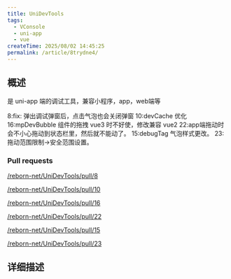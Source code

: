 ```yaml
---
title: UniDevTools
tags:
  - VConsole
  - uni-app
  - vue
createTime: 2025/08/02 14:45:25
permalink: /article/8trydne4/
---
```


## 概述

是 uni-app 端的调试工具，兼容小程序，app，web端等

8:fix: 弹出调试弹窗后，点击气泡也会关闭弹窗
10:devCache 优化
16:mpDevBubble 组件的拖拽 vue3 时不好使，修改兼容 vue2
22:app端拖动时会不小心拖动到状态栏里，然后就不能动了。
15:debugTag 气泡样式更改。
23:拖动范围限制->安全范围设置。

### Pull requests

[/reborn-net/UniDevTools/pull/8](https://github.com/reborn-net/UniDevTools/pull/8)

[/reborn-net/UniDevTools/pull/10](https://github.com/reborn-net/UniDevTools/pull/10)

[/reborn-net/UniDevTools/pull/16](https://github.com/reborn-net/UniDevTools/pull/16)

[/reborn-net/UniDevTools/pull/22](https://github.com/reborn-net/UniDevTools/pull/22)

[/reborn-net/UniDevTools/pull/15](https://github.com/reborn-net/UniDevTools/pull/15)

[/reborn-net/UniDevTools/pull/23](https://github.com/reborn-net/UniDevTools/pull/23)

## 详细描述

<CustomComponent />
